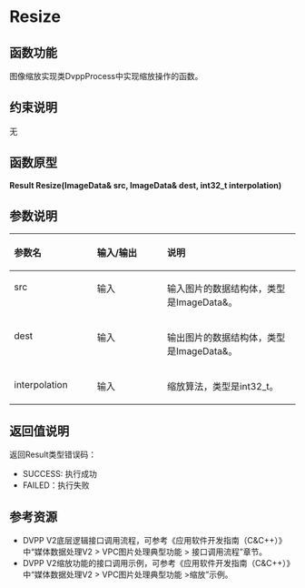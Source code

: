 # Resize<a name="ZH-CN_TOPIC_0000001543700782"></a>

## 函数功能<a name="section15868409121"></a>

图像缩放实现类DvppProcess中实现缩放操作的函数。

## 约束说明<a name="section1771773225914"></a>

无

## 函数原型<a name="section16481811131215"></a>

**Result Resize\(ImageData& src, ImageData& dest, int32\_t interpolation\)**

## 参数说明<a name="section2779823101219"></a>

<a name="zh-cn_topic_0122830089_table438764393513"></a>
<table><thead align="left"><tr id="zh-cn_topic_0122830089_row53871743113510"><th class="cellrowborder" valign="top" width="29.03%" id="mcps1.1.4.1.1"><p id="zh-cn_topic_0122830089_p1438834363520"><a name="zh-cn_topic_0122830089_p1438834363520"></a><a name="zh-cn_topic_0122830089_p1438834363520"></a>参数名</p>
</th>
<th class="cellrowborder" valign="top" width="24.51%" id="mcps1.1.4.1.2"><p id="p1769255516412"><a name="p1769255516412"></a><a name="p1769255516412"></a>输入/输出</p>
</th>
<th class="cellrowborder" valign="top" width="46.46%" id="mcps1.1.4.1.3"><p id="zh-cn_topic_0122830089_p173881843143514"><a name="zh-cn_topic_0122830089_p173881843143514"></a><a name="zh-cn_topic_0122830089_p173881843143514"></a>说明</p>
</th>
</tr>
</thead>
<tbody><tr id="zh-cn_topic_0122830089_row2038874343514"><td class="cellrowborder" valign="top" width="29.03%" headers="mcps1.1.4.1.1 "><p id="li868514597308p0"><a name="li868514597308p0"></a><a name="li868514597308p0"></a>src</p>
</td>
<td class="cellrowborder" valign="top" width="24.51%" headers="mcps1.1.4.1.2 "><p id="p8693185517417"><a name="p8693185517417"></a><a name="p8693185517417"></a>输入</p>
</td>
<td class="cellrowborder" valign="top" width="46.46%" headers="mcps1.1.4.1.3 "><p id="p337494534810"><a name="p337494534810"></a><a name="p337494534810"></a>输入图片的数据结构体，类型是ImageData&amp;。</p>
</td>
</tr>
<tr id="row162148265488"><td class="cellrowborder" valign="top" width="29.03%" headers="mcps1.1.4.1.1 "><p id="p59315193221"><a name="p59315193221"></a><a name="p59315193221"></a>dest</p>
</td>
<td class="cellrowborder" valign="top" width="24.51%" headers="mcps1.1.4.1.2 "><p id="p8483123822216"><a name="p8483123822216"></a><a name="p8483123822216"></a>输入</p>
</td>
<td class="cellrowborder" valign="top" width="46.46%" headers="mcps1.1.4.1.3 "><p id="li37681919113817p0"><a name="li37681919113817p0"></a><a name="li37681919113817p0"></a>输出图片的数据结构体，类型是ImageData&amp;。</p>
</td>
</tr>
<tr id="row1873692352217"><td class="cellrowborder" valign="top" width="29.03%" headers="mcps1.1.4.1.1 "><p id="p13736142312222"><a name="p13736142312222"></a><a name="p13736142312222"></a>interpolation</p>
</td>
<td class="cellrowborder" valign="top" width="24.51%" headers="mcps1.1.4.1.2 "><p id="p187361923162219"><a name="p187361923162219"></a><a name="p187361923162219"></a>输入</p>
</td>
<td class="cellrowborder" valign="top" width="46.46%" headers="mcps1.1.4.1.3 "><p id="li577152103813p0"><a name="li577152103813p0"></a><a name="li577152103813p0"></a>缩放算法，类型是int32_t。</p>
</td>
</tr>
</tbody>
</table>

## 返回值说明<a name="section7624143271217"></a>

返回Result类型错误码：

-   SUCCESS: 执行成功
-   FAILED：执行失败

## 参考资源<a name="section15483143213619"></a>

-   DVPP V2底层逻辑接口调用流程，可参考《应用软件开发指南（C&C++）》中“媒体数据处理V2 \> VPC图片处理典型功能 \> 接口调用流程”章节。
-   DVPP V2缩放功能的接口调用示例，可参考《应用软件开发指南（C&C++）》中“媒体数据处理V2 \> VPC图片处理典型功能 \>缩放”示例。

